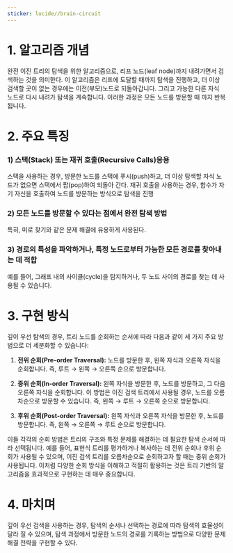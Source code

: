 ```yaml
---
sticker: lucide//brain-circuit
---
```

# 1. 알고리즘 개념
완전 이진 트리의 탐색을 위한 알고리즘으로, 리프 노드(leaf node)까지 내려가면서 검색하는 것을 의미한다. 이 알고리즘은 리프에 도달할 때까지 탐색을 진행하고, 더 이상 검색할 곳이 없는 경우에는 이전(부모)노드로 되돌아갑니다. 그리고 가능한 다른 자식 노드로 다시 내려가 탐색을 계속합니다. 이러한 과정은 모든 노드를 방문할 때 까지 반복됩니다. 

# 2. 주요 특징
### 1) 스택(Stack) 또는 재귀 호출(Recursive Calls)응용
스택을 사용하는 경우, 방문한 노드를 스택에 푸시(push)하고, 더 이상 탐색할 자식 노드가 없으면 스택에서 팝(pop)하여 되돌아 간다. 재귀 호출을 사용하는 경우, 함수가 자기 자신을 호출하여 노드를 방문하는 방식으로 탐색을 진행
### 2) 모든 노드를 방문할 수 있다는 점에서 완전 탐색 방법
특히, 미로 찾기와 같은 문제 해결에 유용하게 사용된다.

### 3) 경로의 특성을 파악하거나, 특정 노드로부터 가능한 모든 경로를 찾아내는 데 적합
예를 들어, 그래프 내의 사이클(cycle)을 탐지하거나, 두 노드 사이의 경로를 찾는 데 사용될 수 있습니다.

# 3. 구현 방식
깊이 우선 탐색의 경우, 트리 노드를 순회하는 순서에 따라 다음과 같이 세 가지 주요 방법으로 더 세분화할 수 있습니다​​:

1. **전위 순회(Pre-order Traversal):** 노드를 방문한 후, 왼쪽 자식과 오른쪽 자식을 순회합니다. 즉, 루트 → 왼쪽 → 오른쪽 순으로 방문합니다.
    
2. **중위 순회(In-order Traversal):** 왼쪽 자식을 방문한 후, 노드를 방문하고, 그 다음 오른쪽 자식을 순회합니다. 이 방법은 이진 검색 트리에서 사용될 경우, 노드를 오름차순으로 방문할 수 있습니다. 즉, 왼쪽 → 루트 → 오른쪽 순으로 방문합니다.
    
3. **후위 순회(Post-order Traversal):** 왼쪽 자식과 오른쪽 자식을 방문한 후, 노드를 방문합니다. 즉, 왼쪽 → 오른쪽 → 루트 순으로 방문합니다.
    

이들 각각의 순회 방법은 트리의 구조와 특정 문제를 해결하는 데 필요한 탐색 순서에 따라 선택됩니다. 예를 들어, 표현식 트리를 평가하거나 복사하는 데 전위 순회나 후위 순회가 사용될 수 있으며, 이진 검색 트리를 오름차순으로 순회하고자 할 때는 중위 순회가 사용됩니다. 이처럼 다양한 순회 방식을 이해하고 적절히 활용하는 것은 트리 기반의 알고리즘을 효과적으로 구현하는 데 매우 중요합니다.
# 4. 마치며
깊이 우선 검색을 사용하는 경우, 탐색의 순서나 선택하는 경로에 따라 탐색의 효율성이 달라 질 수 있으며, 탐색 과정에서 방문한 노드의 경로를 기록하는 방법으로 다양한 문제 해결 전략을 구현할 수 있다. 
